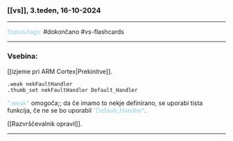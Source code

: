 ### [[vs]], 3.teden, 16-10-2024
---

<font color="#92cddc">Status/tags:</font> #dokončano #vs-flashcards 

---

### Vsebina:

[[izjeme pri ARM Cortex|Prekinitve]].


```
.weak nekFaultHandler
.thumb_set nekFaultHandler Default_Handler
```

<font color="#92cddc">".weak"</font> omogoča;; da če imamo to nekje definirano, se uporabi tista funkcija, če ne se bo uporabil <font color="#92cddc">"Default_Handler"</font>.

[[Razvrščevalnik opravil]].

---
